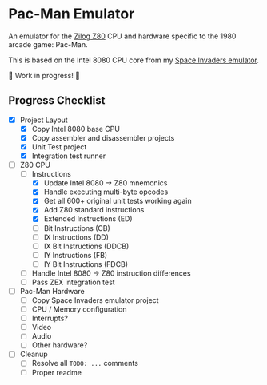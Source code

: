 # Pac-Man Emulator

An emulator for the [Zilog Z80](https://en.wikipedia.org/wiki/Zilog_Z80) CPU and hardware specific to the 1980 arcade game: Pac-Man.

This is based on the Intel 8080 CPU core from my [Space Invaders emulator](https://github.com/Justin-Credible/space-invaders-emulator).

🚧 Work in progress! 🚧

## Progress Checklist

- [X] Project Layout
  - [X] Copy Intel 8080 base CPU
  - [X] Copy assembler and disassembler projects
  - [X] Unit Test project
  - [X] Integration test runner
- [ ] Z80 CPU
  - [ ] Instructions
    - [X] Update Intel 8080 -> Z80 mnemonics
    - [X] Handle executing multi-byte opcodes
    - [X] Get all 600+ original unit tests working again
    - [X] Add Z80 standard instructions
    - [X] Extended Instructions (ED)
    - [ ] Bit Instructions (CB)
    - [ ] IX Instructions (DD)
    - [ ] IX Bit Instructions (DDCB)
    - [ ] IY Instructions (FB)
    - [ ] IY Bit Instructions (FDCB)
  - [ ] Handle Intel 8080 -> Z80 instruction differences
  - [ ] Pass ZEX integration test
- [ ] Pac-Man Hardware
  - [ ] Copy Space Invaders emulator project
  - [ ] CPU / Memory configuration
  - [ ] Interrupts?
  - [ ] Video
  - [ ] Audio
  - [ ] Other hardware?
- [ ] Cleanup
  - [ ] Resolve all `TODO: ...` comments
  - [ ] Proper readme

